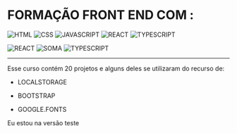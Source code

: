 
# FORMAÇÃO FRONT END COM :


![HTML](https://img.icons8.com/?size=50&id=20909&format=png&color=000000)  ![CSS](https://img.icons8.com/?size=50&id=dCYsdaPjKoC8&format=png&color=000000)  ![JAVASCRIPT](https://img.icons8.com/?size=50&id=PXTY4q2Sq2lG&format=png&color=000000)  ![REACT](https://img.icons8.com/?size=50&id=wPohyHO_qO1a&format=png&color=000000)  ![TYPESCRIPT ](https://img.icons8.com/?size=50&id=Xf1sHBmY73hA&format=png&color=000000)
  
 
![REACT](https://img.icons8.com/?size=50&id=wPohyHO_qO1a&format=png&color=000000) ![SOMA ](https://img.icons8.com/?size=30&id=Vm6fWNiGKIpH&format=png&color=000000)  ![TYPESCRIPT ](https://img.icons8.com/?size=50&id=Xf1sHBmY73hA&format=png&color=000000)  


---
Esse curso contém 20 projetos e alguns deles se utilizaram do recurso de:

* LOCALSTORAGE

* BOOTSTRAP 

* GOOGLE.FONTS


Eu estou na versão teste